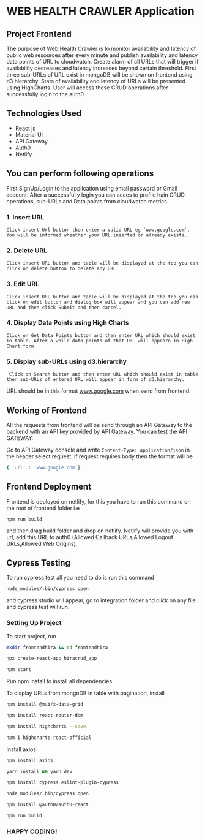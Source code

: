 
# WEB HEALTH CRAWLER Application

## Project Frontend
The purpose of Web Health Crawler is to monitor availability and latency of public web resources after every minute and publish availability and latency data points of URL to cloudwatch. Create alarm of all URLs that will trigger if availability decreases and latency increases  beyond certain threshold. First three sub-URLs of URL exist in mongoDB will be shown on frontend using d3 hierarchy. Stats of availability and latency of URLs will be presented using HighCharts. User will access these CRUD operations after successfully login to the auth0.

## Technologies Used
- React js 
- Material UI 
- API Gateway
- Auth0
- Netlify

## You can perform following operations
First SignUp/Login to the application using email password or Gmail account. After a successfully login you can acces to profile hain CRUD operations, sub-URLs and Data points from cloudwatch metrics. 
### 1. Insert URL
    Click insert Url button then enter a valid URL eg `www.google.com`. You will be informed wheather your URL inserted or already exists.
### 2. Delete URL
    Click insert URL button and table will be displayed at the top you can click on delete button to delete any URL.
### 3. Edit URL
    Click insert URL button and table will be displayed at the top you can click on edit button and dialog box will appear and you can add new URL and then click Submit and then cancel.
### 4. Display Data Points using High Charts
    Click on Get Data Points button and then enter URL which should exist in table. After a while data points of that URL will appearn in High Chart form.
### 5. Display sub-URLs using d3.hierarchy
     Click on Search button and then enter URL which should exist in table then sub-URLs of entered URL will appear in form of d3.hierarchy.

URL should be in this format www.google.com when send from frontend.

## Working of Frontend

All the requests from frontend will be send through an API Gateway to the backend with an API key provided by API Gateway.
You can test the API GATEWAY:

Go to API Gateway console and write `Content-Type: application/json` in the header select request. if request requires body then the format will be 
```bash
{ 'url' : 'www.google.com'}
```
## Frontend Deployment
Frontend is deployed on netlify, for this you have to run this command on the root of frontend folder i.e

`npm run build` 

and then drag build folder and drop on netlify. Netlify will provide you with url, add this URL to auth0 (Allowed Callback URLs,Allowed Logout URLs,Allowed Web Origins).

## Cypress Testing 
To run cypress test all you need to do is run this command
```bash
node_modules/.bin/cypress open
```
and cypress studio will appear, go to integration folder and click on any file and cypress test will run.

### Setting Up Project
To start project, run 
```bash
mkdir frontendhira && cd frontendhira
```
```bash
npx create-react-app hiracrud_app
```
```bash
npm start
```
Run npm install to install all dependencies

To display URLs from mongoDB in table with pagination, install
```bash 
npm install @mui/x-data-grid
```
```bash 
npm install react-router-dom
```
```bash
npm install highcharts --save
```
```bash
npm i highcharts-react-official
```
Install axios
```bash
npm install axios
```
```bash
yarn install && yarn dev
```
```bash
npm install cypress eslint-plugin-cypress
```
```bash
node_modules/.bin/cypress open
```
```bash
npm install @auth0/auth0-react
```
```bash
npm run build
```
### HAPPY CODING!

